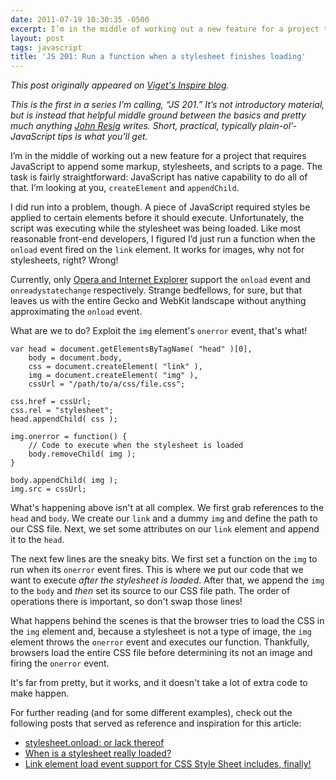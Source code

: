 ```yaml
---
date: 2011-07-19 10:30:35 -0500
excerpt: I’m in the middle of working out a new feature for a project that requires JavaScript to append some markup, stylesheets, and scripts to a page. A piece of JavaScript required styles be applied to certain elements before it should execute.
layout: post
tags: javascript
title: 'JS 201: Run a function when a stylesheet finishes loading'
---
```


_This post originally appeared on [Viget's Inspire blog](http://viget.com/inspire/js-201-run-a-function-when-a-stylesheet-finishes-loading)._

_This is the first in a series I’m calling, “JS 201.” It’s not introductory material, but is instead that helpful middle ground between the basics and pretty much anything [John Resig](http://ejohn.org/) writes. Short, practical, typically plain-ol’-JavaScript tips is what you’ll get._

I’m in the middle of working out a new feature for a project that requires JavaScript to append some markup, stylesheets, and scripts to a page. The task is fairly straightforward: JavaScript has native capability to do all of that. I’m looking at you, `createElement` and `appendChild`.

I did run into a problem, though. A piece of JavaScript required styles be applied to certain elements before it should execute. Unfortunately, the script was executing while the stylesheet was being loaded. Like most reasonable front-end developers, I figured I’d just run a function when the `onload` event fired on the `link` element. It works for images, why not for stylesheets, right? Wrong!

Currently, only [Opera and Internet Explorer](http://thudjs.tumblr.com/post/637855087/stylesheet-onload-or-lack-thereof) support the `onload` event and `onreadystatechange` respectively. Strange bedfellows, for sure, but that leaves us with the entire Gecko and WebKit landscape without anything approximating the `onload` event.

What are we to do? Exploit the `img` element's `onerror` event, that's what!

	var head = document.getElementsByTagName( "head" )[0],
	    body = document.body,
	    css = document.createElement( "link" ),
	    img = document.createElement( "img" ),
	    cssUrl = "/path/to/a/css/file.css";

	css.href = cssUrl;
	css.rel = "stylesheet";
	head.appendChild( css );

	img.onerror = function() {
	    // Code to execute when the stylesheet is loaded
	    body.removeChild( img );
	}

	body.appendChild( img );
	img.src = cssUrl;

What's happening above isn't at all complex. We first grab references to the `head` and `body`. We create our `link` and a dummy `img` and define the path to our CSS file. Next, we set some attributes on our `link` element and append it to the `head`.

The next few lines are the sneaky bits. We first set a function on the `img` to run when its `onerror` event fires. This is where we put our code that we want to execute _after the stylesheet is loaded_. After that, we append the `img` to the `body` and _then_ set its source to our CSS file path. The order of operations there is important, so don't swap those lines!

What happens behind the scenes is that the browser tries to load the CSS in the `img` element and, because a stylesheet is not a type of image, the `img` element throws the `onerror` event and executes our function. Thankfully, browsers load the entire CSS file before determining its not an image and firing the `onerror` event.

It's far from pretty, but it works, and it doesn't take a lot of extra code to make happen.

For further reading (and for some different examples), check out the following posts that served as reference and inspiration for this article:

- [stylesheet.onload: or lack thereof](http://thudjs.tumblr.com/post/637855087/stylesheet-onload-or-lack-thereof)
- [When is a stylesheet really loaded?](http://www.phpied.com/when-is-a-stylesheet-really-loaded/)
- [Link element load event support for CSS Style Sheet includes, finally!](http://www.backalleycoder.com/2011/03/20/link-tag-css-stylesheet-load-event/)